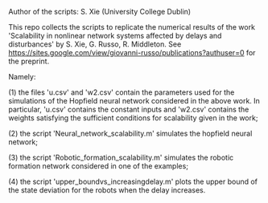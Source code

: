 Author of the scripts: S. Xie (University College Dublin)

This repo collects the scripts to replicate the numerical results of the work 'Scalability in nonlinear network systems affected by delays and disturbances' by S. Xie, G. Russo, R. Middleton. See https://sites.google.com/view/giovanni-russo/publications?authuser=0 for the preprint.

Namely:

(1) the files 'u.csv' and 'w2.csv' contain the parameters used for the simulations of the Hopfield neural network considered in the above work. In particular, 'u.csv' contains the constant inputs and 'w2.csv' contains the weights satisfying the sufficient conditions for scalability given in the work;

(2) the script 'Neural_network_scalability.m' simulates the hopfield neural network;  

(3) the script 'Robotic_formation_scalability.m' simulates the robotic formation network considered in one of the examples;

(4) the script 'upper_boundvs_increasingdelay.m' plots the upper bound of the state deviation for the robots when the delay increases.  
